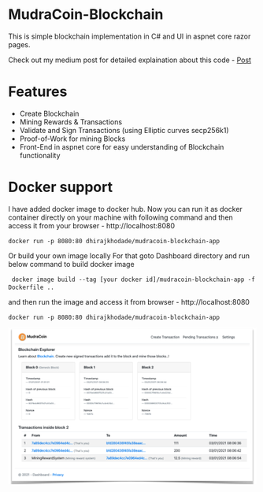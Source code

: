 # MudraCoin-Blockchain
This is simple blockchain implementation in C# and UI in aspnet core razor pages.

Check out my medium post for detailed explaination about this code - [Post](https://dhirajkhodade.medium.com/blockchain-explained-using-c-implementation-5482dc980c47)

# Features 
- Create Blockchain
- Mining Rewards & Transactions
- Validate and Sign Transactions (using Elliptic curves secp256k1)
- Proof-of-Work for mining Blocks
- Front-End in aspnet core for easy understanding of Blockchain functionality

# Docker support

I have added docker image to docker hub.
Now you can run it as docker container directly on your machine with following command and then access it from your browser - http://localhost:8080

```
docker run -p 8080:80 dhirajkhodade/mudracoin-blockchain-app
```

Or build your own image locally
For that goto Dashboard directory and run below command to build docker image

```
 docker image build --tag [your docker id]/mudracoin-blockchain-app -f Dockerfile ..
```

and then run the image and access it from browser - http://localhost:8080

```
docker run -p 8080:80 dhirajkhodade/mudracoin-blockchain-app
```


![UI Dashboard](https://github.com/dhirajkhodade/MudraCoin-Blockchain/blob/main/ScreenShot.png?raw=true)

